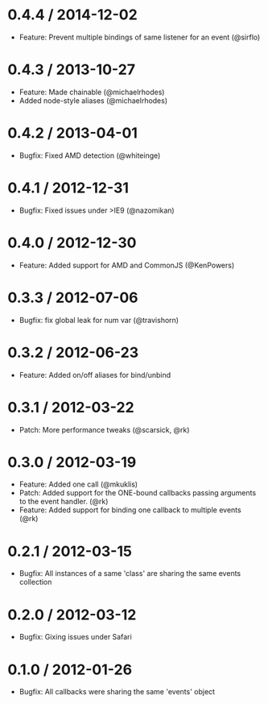 0.4.4 / 2014-12-02
==================
* Feature: Prevent multiple bindings of same listener for an event (@sirflo)

0.4.3 / 2013-10-27
==================
* Feature: Made chainable (@michaelrhodes)
* Added node-style aliases (@michaelrhodes)

0.4.2 / 2013-04-01
==================
* Bugfix: Fixed AMD detection (@whiteinge)

0.4.1 / 2012-12-31
==================
* Bugfix: Fixed issues under >IE9 (@nazomikan)

0.4.0 / 2012-12-30
==================
* Feature: Added support for AMD and CommonJS (@KenPowers)

0.3.3 / 2012-07-06
==================
* Bugfix: fix global leak for num var (@travishorn)

0.3.2 / 2012-06-23
==================
* Feature: Added on/off aliases for bind/unbind

0.3.1 / 2012-03-22
==================
* Patch: More performance tweaks (@scarsick, @rk)

0.3.0 / 2012-03-19
==================
* Feature: Added one call (@mkuklis)
* Patch: Added support for the ONE-bound callbacks passing arguments to the event handler. (@rk)
* Feature: Added support for binding one callback to multiple events (@rk)

0.2.1 / 2012-03-15
==================
* Bugfix: All instances of a same 'class' are sharing the same events collection

0.2.0 / 2012-03-12
==================
* Bugfix: Gixing issues under Safari

0.1.0 / 2012-01-26
==================
* Bugfix: All callbacks were sharing the same 'events' object
